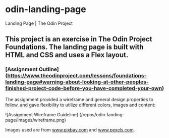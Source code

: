 # odin-landing-page
Landing Page | The Odin Project

## This project is an exercise in The Odin Project Foundations. The landing page is built with HTML and CSS and uses a Flex layout.

### [Assignment Outline] (https://www.theodinproject.com/lessons/foundations-landing-page#warning-about-looking-at-other-peoples-finished-project-code-before-you-have-completed-your-own)

The assignment provided a wireframe and general design properties to follow, and gave flexibility to utilize different colors, images and content:

![Assignment Wireframe Guideline] (/repos/odin-landing-page/images/wireframe.png)

Images used are from www.pixbay.com and www.pexels.com.
